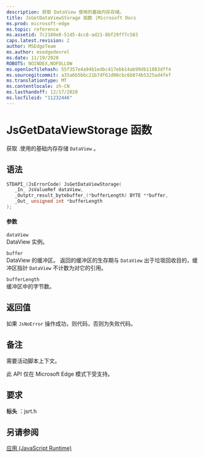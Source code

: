 ```yaml
---
description: 获取 DataView 使用的基础内存存储。
title: JsGetDataViewStorage 函数 |Microsoft Docs
ms.prod: microsoft-edge
ms.topic: reference
ms.assetid: 7c2180e0-51d5-4cc8-ad21-8bf29ff7c583
caps.latest.revision: 2
author: MSEdgeTeam
ms.author: msedgedevrel
ms.date: 11/19/2020
ROBOTS: NOINDEX,NOFOLLOW
ms.openlocfilehash: 55f357e4a94b1edbc417ebb14ab99db11083dff4
ms.sourcegitcommit: a35a6b5bbc21b7df61d08cbc6b074b5325ad4fef
ms.translationtype: MT
ms.contentlocale: zh-CN
ms.lasthandoff: 12/17/2020
ms.locfileid: "11232446"
---
```

# JsGetDataViewStorage 函数

获取 .使用的基础内存存储 `DataView` 。  
  
## 语法  
  
```cpp  
STDAPI_(JsErrorCode) JsGetDataViewStorage(  
   _In_ JsValueRef dataView,  
   _Outptr_result_bytebuffer_(*bufferLength) BYTE **buffer,  
   _Out_ unsigned int *bufferLength  
);  
```  
  
#### 参数  
 `dataView`  
 DataView 实例。  
  
 `buffer`  
 DataView 的缓冲区。 返回的缓冲区的生存期与 `DataView` 出于垃圾回收目的，缓冲区指针 `DataView` 不计数为对它的引用。  
  
 `bufferLength`  
 缓冲区中的字节数。  
  
## 返回值  
 如果 `JsNoError` 操作成功，则代码，否则为失败代码。  
  
## 备注  
 需要活动脚本上下文。  
  
 此 API 仅在 Microsoft Edge 模式下受支持。  
  
## 要求  
 **标头** ：jsrt.h  
  
## 另请参阅  
 [应用 (JavaScript Runtime)](../chakra-hosting/reference-javascript-runtime.md)
